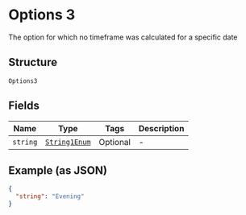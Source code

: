 
# Options 3

The option for which no timeframe was calculated for a specific date

## Structure

`Options3`

## Fields

| Name | Type | Tags | Description |
|  --- | --- | --- | --- |
| `string` | [`String1Enum`](../../doc/models/string-1-enum.md) | Optional | - |

## Example (as JSON)

```json
{
  "string": "Evening"
}
```

